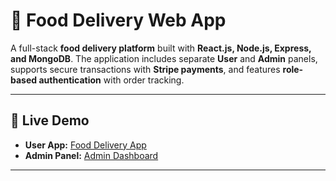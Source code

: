 # 🍔 Food Delivery Web App  

A full-stack **food delivery platform** built with **React.js, Node.js, Express, and MongoDB**. The application includes separate **User** and **Admin** panels, supports secure transactions with **Stripe payments**, and features **role-based authentication** with order tracking.  

---

## 🚀 Live Demo  
- **User App:** [Food Delivery App](https://food-app-frontend-woad.vercel.app/)  
- **Admin Panel:** [Admin Dashboard](https://food-app-admin-psi.vercel.app/)  

---
